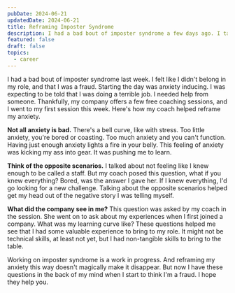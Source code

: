 ```yaml
---
pubDate: 2024-06-21
updatedDate: 2024-06-21
title: Reframing Imposter Syndrome
description: I had a bad bout of imposter syndrome a few days ago. I talked to a coach who helped reframe my anxiety.
featured: false
draft: false
topics:
  - career
---
```

I had a bad bout of imposter syndrome last week. I felt like I didn't belong in my role, and that I was a fraud. Starting the day was anxiety inducing. I was expecting to be told that I was doing a terrible job. I needed help from someone. Thankfully, my company offers a few free coaching sessions, and I went to my first session this week. Here's how my coach helped reframe my anxiety.

**Not all anxiety is bad.** There's a bell curve, like with stress. Too little anxiety, you're bored or coasting. Too much anxiety and you can't function. Having just enough anxiety lights a fire in your belly. This feeling of anxiety was kicking my ass into gear. It was pushing me to learn.

**Think of the opposite scenarios.** I talked about not feeling like I knew enough to be called a staff. But my coach posed this question, what if you knew everything? Bored, was the answer I gave her. If I knew everything, I'd go looking for a new challenge. Talking about the opposite scenarios helped get my head out of the negative story I was telling myself.

**What did the company see in me?** This question was asked by my coach in the session. She went on to ask about my experiences when I first joined a company. What was my learning curve like? These questions helped me see that I had some valuable experience to bring to my role. It might not be technical skills, at least not yet, but I had non-tangible skills to bring to the table.

Working on imposter syndrome is a work in progress. And reframing my anxiety this way doesn't magically make it disappear. But now I have these questions in the back of my mind when I start to think I'm a fraud. I hope they help you.